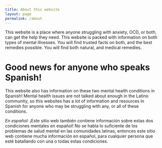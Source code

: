 ```yaml
---
title: About this website
layout: page
permalink: /about
---
```

This website is a place where anyone struggling with anxiety, OCD, or both, can get the help they need.
This website is packed with information on both types of mental illnesses. You will find trusted facts on
both, and the best remedies possible. You will find both natural, and medical remedies.


# Good news for anyone who speaks Spanish!

This website also has information on these two mental health conditions in Spanish! Mental health
issues are not talked about enough in the Latino community, so this websites has a lot of 
information and resources in Spanish for anyone who may be struggling with any, or all of these
conditions.

*En español:* ¡Este sitio web también contiene información sobre estas dos condiciones mentales en español!
No se habla lo suficiente de los problemas de salud mental en las comunidades latinas, entonces este sitio web
contiene mucha información en español, para cualquier persona que esté batallando con una o todas estas
condiciones.
